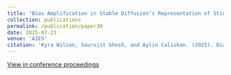 ```yaml
---
title: "Bias Amplification in Stable Diffusion’s Representation of Stigma Through Skin Tones and Their Homogeneity"
collection: publications
permalink: /publication/paper30
date: 2025-07-23
venue: 'AIES'
citation: 'Kyra Wilson, Sourojit Ghosh, and Aylin Caliskan. (2025). Bias Amplification in Stable Diffusion’s Representation of Stigma Through Skin Tones and Their Homogeneity. Proceedings of the AAAI/ACM Conference on AI, Ethics, and Society, 8(3), 2705-2717. https://doi.org/10.1609/aies.v8i3.36750'
---
```


[View in conference proceedings](https://ojs.aaai.org/index.php/AIES/article/view/36750) 
